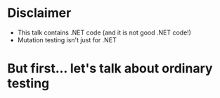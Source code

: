# Disclaimer

- This talk contains .NET code (and it is not good .NET code!)
- Mutation testing isn't just for .NET

# But first... let's talk about ordinary testing
